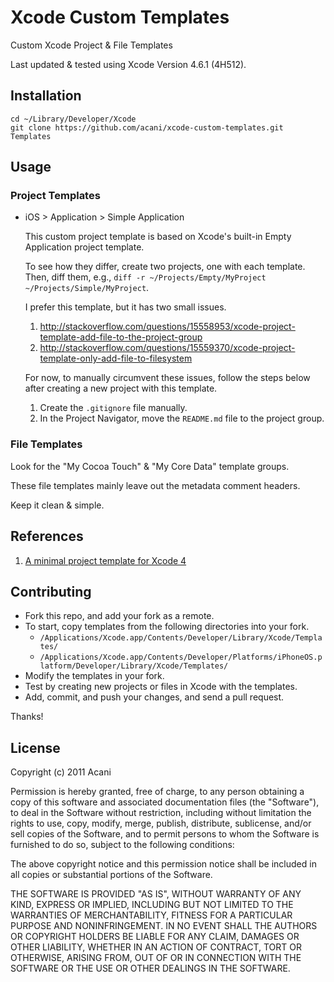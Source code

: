 Xcode Custom Templates
======================

Custom Xcode Project & File Templates

Last updated & tested using Xcode Version 4.6.1 (4H512).


Installation
------------

    cd ~/Library/Developer/Xcode
    git clone https://github.com/acani/xcode-custom-templates.git Templates


Usage
-----

### Project Templates

* iOS > Application > Simple Application

  This custom project template is based on Xcode's built-in Empty Application project template.

  To see how they differ, create two projects, one with each template. Then, diff them, e.g., `diff -r ~/Projects/Empty/MyProject ~/Projects/Simple/MyProject`.

  I prefer this template, but it has two small issues.
  
  1. http://stackoverflow.com/questions/15558953/xcode-project-template-add-file-to-the-project-group
  2. http://stackoverflow.com/questions/15559370/xcode-project-template-only-add-file-to-filesystem  

  For now, to manually circumvent these issues, follow the steps below after creating a new project with this template.

  1. Create the `.gitignore` file manually.
  2. In the Project Navigator, move the `README.md` file to the project group.


### File Templates

Look for the "My Cocoa Touch" & "My Core Data" template groups.

These file templates mainly leave out the metadata comment headers.

Keep it clean & simple.


References
----------

1. [A minimal project template for Xcode 4][1]


Contributing
------------

* Fork this repo, and add your fork as a remote.
* To start, copy templates from the following directories into your fork.
  * `/Applications/Xcode.app/Contents/Developer/Library/Xcode/Templates/`
  * `/Applications/Xcode.app/Contents/Developer/Platforms/iPhoneOS.platform/Developer/Library/Xcode/Templates/`
* Modify the templates in your fork.
* Test by creating new projects or files in Xcode with the templates.
* Add, commit, and push your changes, and send a pull request.

Thanks!


License
-------

Copyright (c) 2011 Acani

Permission is hereby granted, free of charge, to any person obtaining
a copy of this software and associated documentation files (the
"Software"), to deal in the Software without restriction, including
without limitation the rights to use, copy, modify, merge, publish,
distribute, sublicense, and/or sell copies of the Software, and to
permit persons to whom the Software is furnished to do so, subject to
the following conditions:

The above copyright notice and this permission notice shall be
included in all copies or substantial portions of the Software.

THE SOFTWARE IS PROVIDED "AS IS", WITHOUT WARRANTY OF ANY KIND,
EXPRESS OR IMPLIED, INCLUDING BUT NOT LIMITED TO THE WARRANTIES OF
MERCHANTABILITY, FITNESS FOR A PARTICULAR PURPOSE AND
NONINFRINGEMENT. IN NO EVENT SHALL THE AUTHORS OR COPYRIGHT HOLDERS BE
LIABLE FOR ANY CLAIM, DAMAGES OR OTHER LIABILITY, WHETHER IN AN ACTION
OF CONTRACT, TORT OR OTHERWISE, ARISING FROM, OUT OF OR IN CONNECTION
WITH THE SOFTWARE OR THE USE OR OTHER DEALINGS IN THE SOFTWARE.


[1]: http://blog.boreal-kiss.net/2011/03/11/a-minimal-project-template-for-xcode-4/#comment-1422
